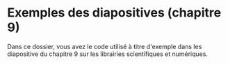# Exemples des diapositives (chapitre 9)

Dans ce dossier, vous avez le code utilisé à titre d'exemple dans les diapositive du chapitre 9 sur les librairies scientifiques et numériques.
